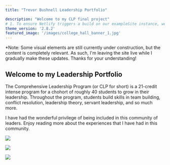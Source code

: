 ```yaml
---
title: "Trevor Bushnell Leadership Portfolio"

description: "Welcome to my CLP final project"
# 1. To ensure Netlify triggers a build on our exampleSite instance, we need to change a file in the exampleSite directory.
theme_version: '2.8.2'
featured_image: '/images/college_hall_banner_1.jpg'
---
```


*Note: Some visual elements are still currently under construction, but the content is completely relevant. As such, I'm leaving the site live while I gradually make these updates. Thanks for your understanding!

## Welcome to my Leadership Portfolio

The Comprehensive Leadership Program (or CLP for short) is a 21-credit intense program for a chohort of roughly 40 students to grow in their leadership. Throughout the program, students build skills in team building, conflict resolution, leadership theory, servant leadership, and so much more. 

I have had the wonderful privilege of being included in this community of leaders. Enjoy reading more about the experiences that I have had in this community.

![](/images/community_choir_3.png)

![](/images/common_good_ta_3.jpeg)

![](/images/community_choir_2.png)
